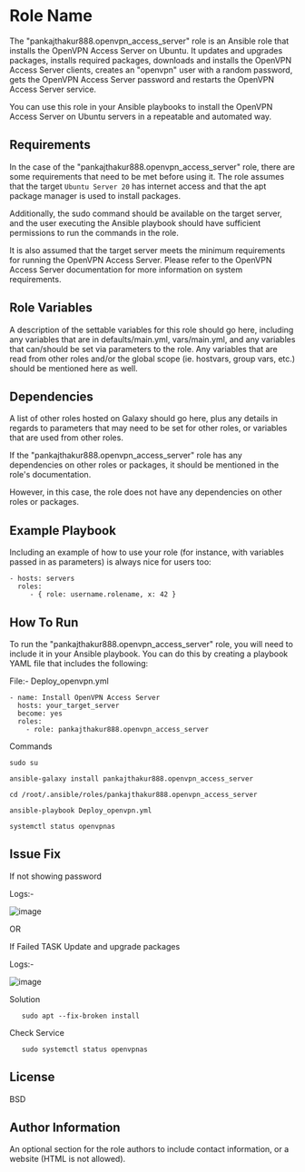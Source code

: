 Role Name
=========

The "pankajthakur888.openvpn_access_server" role is an Ansible role that installs the OpenVPN Access Server on Ubuntu. It updates and upgrades packages, installs required packages, downloads and installs the OpenVPN Access Server clients, creates an "openvpn" user with a random password, gets the OpenVPN Access Server password and restarts the OpenVPN Access Server service.

You can use this role in your Ansible playbooks to install the OpenVPN Access Server on Ubuntu servers in a repeatable and automated way.

Requirements
------------

In the case of the "pankajthakur888.openvpn_access_server" role, there are some requirements that need to be met before using it. The role assumes that the target `Ubuntu Server 20` has internet access and that the apt package manager is used to install packages.

Additionally, the sudo command should be available on the target server, and the user executing the Ansible playbook should have sufficient permissions to run the commands in the role.

It is also assumed that the target server meets the minimum requirements for running the OpenVPN Access Server. Please refer to the OpenVPN Access Server documentation for more information on system requirements.

Role Variables
--------------

A description of the settable variables for this role should go here, including any variables that are in defaults/main.yml, vars/main.yml, and any variables that can/should be set via parameters to the role. Any variables that are read from other roles and/or the global scope (ie. hostvars, group vars, etc.) should be mentioned here as well.

Dependencies
------------

A list of other roles hosted on Galaxy should go here, plus any details in regards to parameters that may need to be set for other roles, or variables that are used from other roles.

If the "pankajthakur888.openvpn_access_server" role has any dependencies on other roles or packages, it should be mentioned in the role's documentation.

However, in this case, the role does not have any dependencies on other roles or packages.

Example Playbook
----------------

Including an example of how to use your role (for instance, with variables passed in as parameters) is always nice for users too:

    - hosts: servers
      roles:
         - { role: username.rolename, x: 42 }
         

How To Run
-----------

To run the "pankajthakur888.openvpn_access_server" role, you will need to include it in your Ansible playbook. You can do this by creating a playbook YAML file that includes the following:

File:- Deploy_openvpn.yml

    - name: Install OpenVPN Access Server
      hosts: your_target_server
      become: yes
      roles:
        - role: pankajthakur888.openvpn_access_server

Commands
    
    sudo su

    ansible-galaxy install pankajthakur888.openvpn_access_server
    
    cd /root/.ansible/roles/pankajthakur888.openvpn_access_server
    
    ansible-playbook Deploy_openvpn.yml
    
    systemctl status openvpnas
         
         
         
Issue Fix
---------
If not showing password 

Logs:- 


![image](https://user-images.githubusercontent.com/45850188/219280613-b8e0b127-a7f4-41ea-89a0-3ce896526d1a.png)

OR

If Failed TASK Update and upgrade packages

Logs:- 


![image](https://user-images.githubusercontent.com/45850188/219280146-326f932a-ea47-4990-a917-d8e962e1e87c.png)


Solution

       sudo apt --fix-broken install
       
Check Service

       sudo systemctl status openvpnas

License
-------

BSD

Author Information
------------------

An optional section for the role authors to include contact information, or a website (HTML is not allowed).
